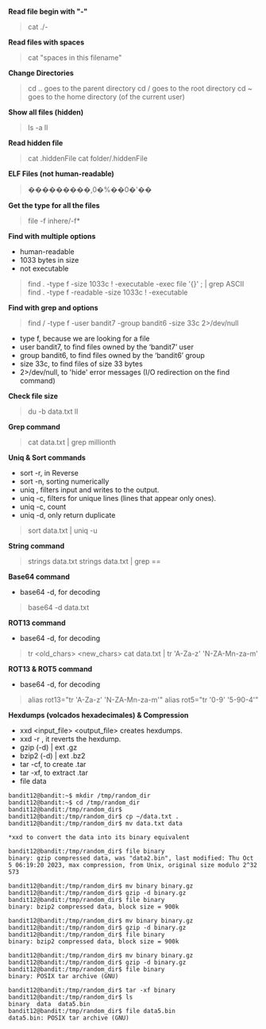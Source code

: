 **Read file begin with "-"**
> cat ./-

**Read files with spaces**
> cat "spaces in this filename"

**Change Directories**
> cd .. goes to the parent directory
> cd / goes to the root directory
> cd ~ goes to the home directory (of the current user)

**Show all files (hidden)**
> ls -a 
> ll

**Read hidden file**
> cat .hiddenFile
> cat folder/.hiddenFile

**ELF Files (not human-readable)**
> �������$��$,0�%��0�'��

**Get the type for all the files**
> file -f inhere/-f*

**Find with multiple options**
- human-readable
- 1033 bytes in size
- not executable

> find . -type f -size 1033c ! -executable -exec file '{}' \; | grep ASCII
> find . -type f -readable -size 1033c ! -executable


**Find with grep and options**
> find / -type f -user bandit7 -group bandit6 -size 33c 2>/dev/null
- type f, because we are looking for a file
- user bandit7, to find files owned by the ‘bandit7’ user
- group bandit6, to find files owned by the ‘bandit6’ group
- size 33c, to find files of size 33 bytes
- 2>/dev/null, to 'hide' error messages (I/O redirection on the find command) 

**Check file size**
> du -b data.txt 
> ll 

**Grep command**
> cat data.txt | grep millionth

**Uniq & Sort commands**
- sort -r, in Reverse
- sort -n, sorting numerically
- uniq , filters input and writes to the output.
- uniq -c, filters for unique lines (lines that appear only ones).
- uniq -c, count
- uniq -d, only return duplicate
> sort data.txt | uniq -u


**String command**
> strings data.txt
> strings data.txt | grep ==

**Base64 command**
- base64 -d, for decoding
> base64 -d data.txt

**ROT13 command**
- base64 -d, for decoding
> tr <old_chars> <new_chars>
> cat data.txt | tr 'A-Za-z' 'N-ZA-Mn-za-m'

**ROT13 & ROT5 command**
- base64 -d, for decoding
> alias rot13="tr 'A-Za-z' 'N-ZA-Mn-za-m'"
> alias rot5="tr '0-9' '5-90-4'"

**Hexdumps (volcados hexadecimales) & Compression**
- xxd <input_file> <output_file> creates hexdumps. 
- xxd -r , it reverts the hexdump.
- gzip (-d) | ext .gz
- bzip2 (-d) | ext .bz2
- tar -cf, to create .tar
- tar -xf, to extract .tar
- file data
```
bandit12@bandit:~$ mkdir /tmp/random_dir
bandit12@bandit:~$ cd /tmp/random_dir
bandit12@bandit:/tmp/random_dir$
bandit12@bandit:/tmp/random_dir$ cp ~/data.txt .
bandit12@bandit:/tmp/random_dir$ mv data.txt data

*xxd to convert the data into its binary equivalent

bandit12@bandit:/tmp/random_dir$ file binary
binary: gzip compressed data, was "data2.bin", last modified: Thu Oct  5 06:19:20 2023, max compression, from Unix, original size modulo 2^32 573

bandit12@bandit:/tmp/random_dir$ mv binary binary.gz
bandit12@bandit:/tmp/random_dir$ gzip -d binary.gz
bandit12@bandit:/tmp/random_dir$ file binary
binary: bzip2 compressed data, block size = 900k

bandit12@bandit:/tmp/random_dir$ mv binary binary.gz
bandit12@bandit:/tmp/random_dir$ gzip -d binary.gz
bandit12@bandit:/tmp/random_dir$ file binary
binary: bzip2 compressed data, block size = 900k

bandit12@bandit:/tmp/random_dir$ mv binary binary.gz
bandit12@bandit:/tmp/random_dir$ gzip -d binary.gz
bandit12@bandit:/tmp/random_dir$ file binary
binary: POSIX tar archive (GNU)

bandit12@bandit:/tmp/random_dir$ tar -xf binary
bandit12@bandit:/tmp/random_dir$ ls
binary  data  data5.bin
bandit12@bandit:/tmp/random_dir$ file data5.bin
data5.bin: POSIX tar archive (GNU)


```

